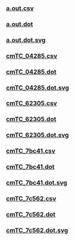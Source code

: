 ### [a.out.csv](a.out.csv)
### [a.out.dot](a.out.dot)
### [a.out.dot.svg](a.out.dot.svg)
### [cmTC_04285.csv](cmTC_04285.csv)
### [cmTC_04285.dot](cmTC_04285.dot)
### [cmTC_04285.dot.svg](cmTC_04285.dot.svg)
### [cmTC_62305.csv](cmTC_62305.csv)
### [cmTC_62305.dot](cmTC_62305.dot)
### [cmTC_62305.dot.svg](cmTC_62305.dot.svg)
### [cmTC_7bc41.csv](cmTC_7bc41.csv)
### [cmTC_7bc41.dot](cmTC_7bc41.dot)
### [cmTC_7bc41.dot.svg](cmTC_7bc41.dot.svg)
### [cmTC_7c562.csv](cmTC_7c562.csv)
### [cmTC_7c562.dot](cmTC_7c562.dot)
### [cmTC_7c562.dot.svg](cmTC_7c562.dot.svg)
